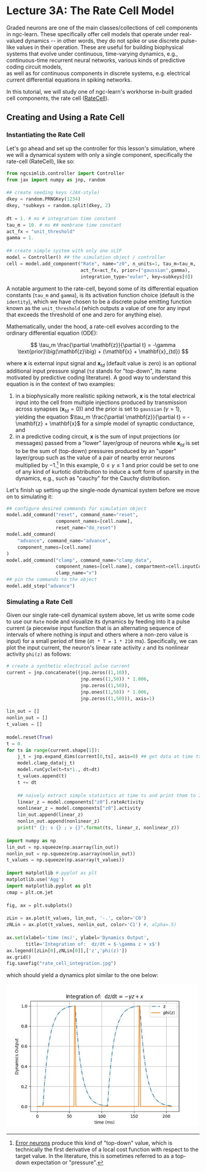 # Lecture 3A: The Rate Cell Model

Graded neurons are one of the main classes/collections of cell components
in ngc-learn. These specifically offer cell models that operate under real-valued
dynamics -- in other words, they do not spike or use discrete pulse-like
values in their operation. These are useful for building biophysical systems
that evolve under continuous, time-varying dynamics, e.g., continuous-time
recurrent neural networks, various kinds of predictive coding circuit models,   
as well as for continuous components in discrete systems, e.g. electrical
current differential equations in spiking networks.

In this tutorial, we will study one of ngc-learn's workhorse in-built graded
cell components, the rate cell ([RateCell](ngclearn.components.neurons.graded.rateCell)).

## Creating and Using a Rate Cell

### Instantiating the Rate Cell

Let's go ahead and set up the controller for this lesson's simulation,
where we will a dynamical system with only a single component,
specifically the rate-cell (RateCell), like so:

```python
from ngcsimlib.controller import Controller
from jax import numpy as jnp, random

## create seeding keys (JAX-style)
dkey = random.PRNGKey(1234)
dkey, *subkeys = random.split(dkey, 2)

dt = 1. # ms # integration time constant
tau_m = 10. # ms ## membrane time constant
act_fx = "unit_threshold"
gamma = 1.

## create simple system with only one sLIF
model = Controller() ## the simulation object / controller
cell = model.add_component("Rate", name="z0", n_units=1, tau_m=tau_m,
                           act_fx=act_fx, prior=("gaussian",gamma),
                           integration_type="euler", key=subkeys[0])
```

A notable argument to the rate-cell, beyond some of its differential equation
constants (`tau_m` and `gamma`), is its activation function choice (default is
the `identity`), which we have chosen to be a discrete pulse emitting function
known as the `unit_threshold` (which outputs a value of one for any input that
exceeds the threshold of one and zero for anything else).

Mathematically, under the hood, a rate-cell evolves according to the
ordinary differential equation (ODE):

$$
\tau_m \frac{\partial \mathbf{z}}{\partial t} =
-\gamma \text{prior}\big(\mathbf{z}\big) + (\mathbf{x} + \mathbf{x}_{td})
$$

where $\mathbf{x}$ is external input signal and $\mathbf{x}_{td}$ (default
value is zero) is an optional additional input pressure signal (`td` stands for "top-down",
its name motivated by predictive coding literature).
A good way to understand this equation is in the context of two examples:
1. in a biophysically more realistic spiking network, $\mathbf{x}$ is the
total electrical input into the cell from multiple injections produced
by transmission across synapses ($\mathbf{x}_{td} = 0$)) and the $\text{prior}$
is set to `gaussian` ($\gamma = 1$), yielding the equation
$\tau_m \frac{\partial \mathbf{z}}{\partial t} = -\mathbf{z} + \mathbf{x}$ for
a simple model of synaptic conductance, and
2. in a predictive coding circuit, $\mathbf{x}$ is the sum of input projections
(or messages) passed from a "lower" layer/group of neurons while $\mathbf{x}_{td}$
is set to be the sum of (top-down) pressures produced by an "upper" layer/group
such as the value of a pair of nearby error neurons multiplied by $-1$.[^1] In
this example, $0 \leq \gamma \leq 1$ and $\text{prior}$ could be set to one
of any kind of kurtotic distribution to induce a soft form of sparsity in
the dynamics, e.g., such as "cauchy" for the Cauchy distribution.

Let's finish up setting up the single-node dynamical system before we move on
to simulating it:

```python
## configure desired commands for simulation object
model.add_command("reset", command_name="reset",
                  component_names=[cell.name],
                  reset_name="do_reset")
model.add_command(
    "advance", command_name="advance",
    component_names=[cell.name]
)
model.add_command("clamp", command_name="clamp_data",
                  component_names=[cell.name], compartment=cell.inputCompartmentName(),
                  clamp_name="x")
## pin the commands to the object
model.add_step("advance")
```

### Simulating a Rate Cell

Given our single rate-cell dynamical system above, let us write some code to use
our `Rate` node and visualize its dynamics by feeding
into it a pulse current (a piecewise input function that is an alternating
sequence of intervals of where nothing is input and others where a non-zero
value is input) for a small period of time (`dt * T = 1 * 210` ms). Specifically,
we can plot the input current, the neuron's linear rate activity `z` and its
nonlinear activity `phi(z)` as follows:

```python
# create a synthetic electrical pulse current
current = jnp.concatenate((jnp.zeros((1,10)),
                           jnp.ones((1,50)) * 1.006,
                           jnp.zeros((1,50)),
                           jnp.ones((1,50)) * 1.006,
                           jnp.zeros((1,50))), axis=1)

lin_out = []
nonlin_out = []
t_values = []

model.reset(True)
t = 0.
for ts in range(current.shape[1]):
    j_t = jnp.expand_dims(current[0,ts], axis=0) ## get data at time ts
    model.clamp_data(j_t)
    model.runCycle(t=ts*1., dt=dt)
    t_values.append(t)
    t += dt

    ## naively extract simple statistics at time ts and print them to I/O
    linear_z = model.components["z0"].rateActivity
    nonlinear_z = model.components["z0"].activity
    lin_out.append(linear_z)
    nonlin_out.append(nonlinear_z)
    print(" {}: s {} ; v {}".format(ts, linear_z, nonlinear_z))

import numpy as np
lin_out = np.squeeze(np.asarray(lin_out))
nonlin_out = np.squeeze(np.asarray(nonlin_out))
t_values = np.squeeze(np.asarray(t_values))

import matplotlib #.pyplot as plt
matplotlib.use('Agg')
import matplotlib.pyplot as plt
cmap = plt.cm.jet

fig, ax = plt.subplots()

zLin = ax.plot(t_values, lin_out, '-.', color='C0')
zNLin = ax.plot(t_values, nonlin_out, color='C1') #, alpha=.5)

ax.set(xlabel='time (ms)', ylabel='Dynamics Output',
       title='Integration of:  dz/dt = $-\gamma z + x$')
ax.legend([zLin[0],zNLin[0]],['z','phi(z)'])
ax.grid()
fig.savefig("rate_cell_integration.jpg")
```

which should yield a dynamics plot similar to the one below:

<img src="../../images/tutorials/neurocog/rate_cell_integration.jpg" width="500" />

<!-- footnotes -->
[^1]: [Error neurons](ngclearn.components.neurons.graded.gaussianErrorCell)
produce this kind of "top-down" value, which is technically the first derivative
of a local cost function with respect to the target value. In the literature,
this is sometimes referred to as a top-down expectation or "pressure".
